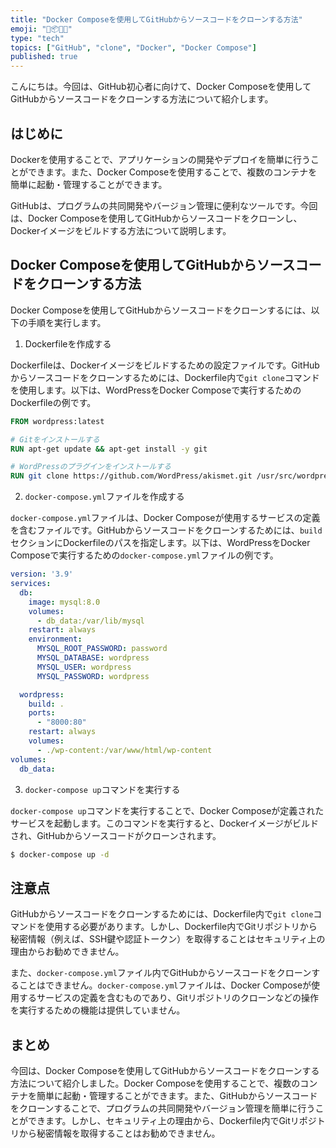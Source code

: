 ```yaml
---
title: "Docker Composeを使用してGitHubからソースコードをクローンする方法"
emoji: "🐳📦👨‍💻"
type: "tech"
topics: ["GitHub", "clone", "Docker", "Docker Compose"]
published: true
---
```


こんにちは。今回は、GitHub初心者に向けて、Docker Composeを使用してGitHubからソースコードをクローンする方法について紹介します。

## はじめに

Dockerを使用することで、アプリケーションの開発やデプロイを簡単に行うことができます。また、Docker Composeを使用することで、複数のコンテナを簡単に起動・管理することができます。

GitHubは、プログラムの共同開発やバージョン管理に便利なツールです。今回は、Docker Composeを使用してGitHubからソースコードをクローンし、Dockerイメージをビルドする方法について説明します。

## Docker Composeを使用してGitHubからソースコードをクローンする方法

Docker Composeを使用してGitHubからソースコードをクローンするには、以下の手順を実行します。

1. Dockerfileを作成する

Dockerfileは、Dockerイメージをビルドするための設定ファイルです。GitHubからソースコードをクローンするためには、Dockerfile内で`git clone`コマンドを使用します。以下は、WordPressをDocker Composeで実行するためのDockerfileの例です。

```Dockerfile
FROM wordpress:latest

# Gitをインストールする
RUN apt-get update && apt-get install -y git

# WordPressのプラグインをインストールする
RUN git clone https://github.com/WordPress/akismet.git /usr/src/wordpress/wp-content/plugins/akismet
```

2. `docker-compose.yml`ファイルを作成する

`docker-compose.yml`ファイルは、Docker Composeが使用するサービスの定義を含むファイルです。GitHubからソースコードをクローンするためには、`build`セクションにDockerfileのパスを指定します。以下は、WordPressをDocker Composeで実行するための`docker-compose.yml`ファイルの例です。

```yaml
version: '3.9'
services:
  db:
    image: mysql:8.0
    volumes:
      - db_data:/var/lib/mysql
    restart: always
    environment:
      MYSQL_ROOT_PASSWORD: password
      MYSQL_DATABASE: wordpress
      MYSQL_USER: wordpress
      MYSQL_PASSWORD: wordpress

  wordpress:
    build: .
    ports:
      - "8000:80"
    restart: always
    volumes:
      - ./wp-content:/var/www/html/wp-content
volumes:
  db_data:
```

3. `docker-compose up`コマンドを実行する

`docker-compose up`コマンドを実行することで、Docker Composeが定義されたサービスを起動します。このコマンドを実行すると、Dockerイメージがビルドされ、GitHubからソースコードがクローンされます。

```bash
$ docker-compose up -d
```

## 注意点

GitHubからソースコードをクローンするためには、Dockerfile内で`git clone`コマンドを使用する必要があります。しかし、Dockerfile内でGitリポジトリから秘密情報（例えば、SSH鍵や認証トークン）を取得することはセキュリティ上の理由からお勧めできません。

また、`docker-compose.yml`ファイル内でGitHubからソースコードをクローンすることはできません。`docker-compose.yml`ファイルは、Docker Composeが使用するサービスの定義を含むものであり、Gitリポジトリのクローンなどの操作を実行するための機能は提供していません。

## まとめ

今回は、Docker Composeを使用してGitHubからソースコードをクローンする方法について紹介しました。Docker Composeを使用することで、複数のコンテナを簡単に起動・管理することができます。また、GitHubからソースコードをクローンすることで、プログラムの共同開発やバージョン管理を簡単に行うことができます。しかし、セキュリティ上の理由から、Dockerfile内でGitリポジトリから秘密情報を取得することはお勧めできません。
